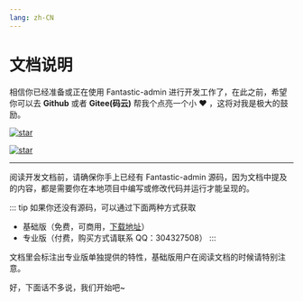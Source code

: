 ```yaml
---
lang: zh-CN
---
```


# 文档说明

相信你已经准备或正在使用 Fantastic-admin 进行开发工作了，在此之前，希望你可以去 **Github** 或者 **Gitee(码云)** 帮我个点亮一个小 ❤️ ，这将对我是极大的鼓励。

[![star](https://img.shields.io/github/stars/hooray/fantastic-admin?style=social)](https://github.com/hooray/fantastic-admin/stargazers)

[![star](https://gitee.com/hooray/fantastic-admin/badge/star.svg?theme=dark)](https://gitee.com/hooray/fantastic-admin/stargazers)

---

阅读开发文档前，请确保你手上已经有 Fantastic-admin 源码，因为文档中提及的内容，都是需要你在本地项目中编写或修改代码并运行才能呈现的。

::: tip 如果你还没有源码，可以通过下面两种方式获取
- 基础版（免费，可商用，[下载地址](https://gitee.com/hooray/fantastic-admin)）
- 专业版（付费，购买方式请联系 QQ：304327508）
:::

文档里会标注出专业版单独提供的特性，基础版用户在阅读文档的时候请特别注意。

好，下面话不多说，我们开始吧~